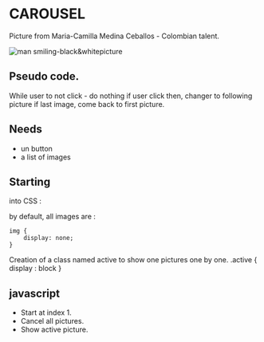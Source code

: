 # CAROUSEL

Picture from Maria-Camilla Medina Ceballos - Colombian talent.

![man smiling-black&whitepicture](images/IMG_2069-4.JPEG)

## Pseudo code.
While user to not click - do nothing
if user click then, changer to following picture
if last image, come back to first picture.

## Needs
- un button
- a list of images

## Starting

into CSS : 

by default, all images are :
```
img {
    display: none;
}
```

Creation of a class named active to show one pictures one by one.
.active {
    display : block
}

## javascript

* Start at index 1.
* Cancel all pictures.
* Show active picture.

